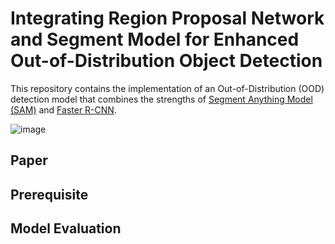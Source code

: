 # Integrating Region Proposal Network and Segment Model for Enhanced Out-of-Distribution Object Detection

This repository contains the implementation of an Out-of-Distribution (OOD) detection model that combines the strengths of [Segment Anything Model (SAM)](https://ai.meta.com/research/publications/segment-anything/) and [Faster R-CNN](https://arxiv.org/abs/1506.01497).

![image](https://github.com/SongJeongHyo/SAM_OOD/assets/79832986/1cbf3952-71f7-4ec9-97db-ffc7fef49723)

## Paper

## Prerequisite

## Model Evaluation


